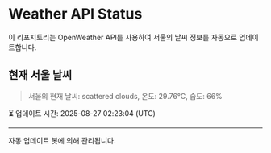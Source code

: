 
# Weather API Status

이 리포지토리는 OpenWeather API를 사용하여 서울의 날씨 정보를 자동으로 업데이트합니다.

## 현재 서울 날씨
> 서울의 현재 날씨: scattered clouds, 온도: 29.76°C, 습도: 66%

⏳ 업데이트 시간: 2025-08-27 02:23:04 (UTC)

---
자동 업데이트 봇에 의해 관리됩니다.
